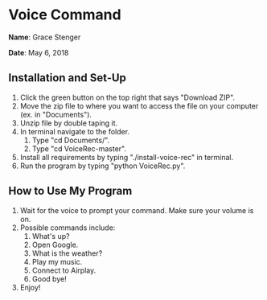 # Voice Command
<p><b>Name</b>: Grace Stenger</p>
<p><b>Date</b>: May 6, 2018</p>

## Installation and Set-Up
1. Click the green button on the top right that says "Download ZIP".
2. Move the zip file to where you want to access the file on your computer (ex. in "Documents").
3. Unzip file by double taping it.
4. In terminal navigate to the folder.
    1. Type "cd Documents/".
    2. Type "cd VoiceRec-master".
5. Install all requirements by typing "./install-voice-rec" in terminal.
6. Run the program by typing "python VoiceRec.py".

## How to Use My Program
1. Wait for the voice to prompt your command. Make sure your volume is on.
2. Possible commands include:
	1. What's up?
	2. Open Google.
	3. What is the weather?
	4. Play my music.
	5. Connect to Airplay.
	6. Good bye!
2. Enjoy!

